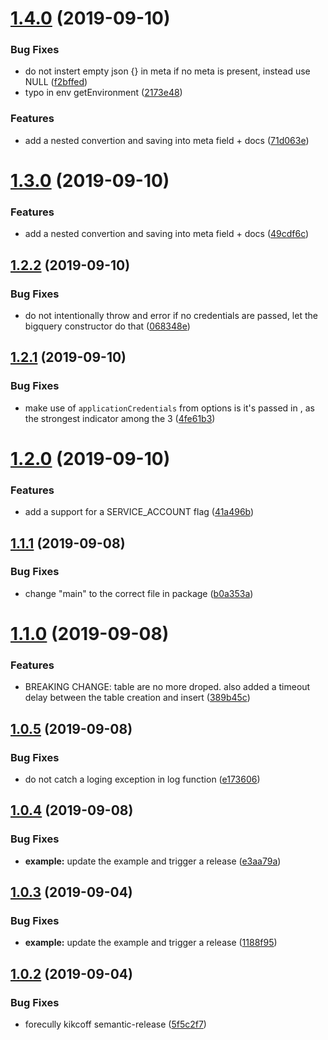 # [1.4.0](https://github.com/kaminskypavel/winston-bigquery/compare/v1.3.0...v1.4.0) (2019-09-10)


### Bug Fixes

* do not instert empty json {} in meta if no meta is present, instead use NULL ([f2bffed](https://github.com/kaminskypavel/winston-bigquery/commit/f2bffed))
* typo in env getEnvironment ([2173e48](https://github.com/kaminskypavel/winston-bigquery/commit/2173e48))


### Features

* add a nested convertion and saving into meta field + docs ([71d063e](https://github.com/kaminskypavel/winston-bigquery/commit/71d063e))

# [1.3.0](https://github.com/kaminskypavel/winston-bigquery/compare/v1.2.2...v1.3.0) (2019-09-10)


### Features

* add a nested convertion and saving into meta field + docs ([49cdf6c](https://github.com/kaminskypavel/winston-bigquery/commit/49cdf6c))

## [1.2.2](https://github.com/kaminskypavel/winston-bigquery/compare/v1.2.1...v1.2.2) (2019-09-10)


### Bug Fixes

* do not intentionally throw and error if no credentials are passed, let the bigquery constructor do that ([068348e](https://github.com/kaminskypavel/winston-bigquery/commit/068348e))

## [1.2.1](https://github.com/kaminskypavel/winston-bigquery/compare/v1.2.0...v1.2.1) (2019-09-10)


### Bug Fixes

* make use of `applicationCredentials` from options is it's passed in , as the strongest indicator among the 3 ([4fe61b3](https://github.com/kaminskypavel/winston-bigquery/commit/4fe61b3))

# [1.2.0](https://github.com/kaminskypavel/winston-bigquery/compare/v1.1.1...v1.2.0) (2019-09-10)


### Features

* add a support for a SERVICE_ACCOUNT flag ([41a496b](https://github.com/kaminskypavel/winston-bigquery/commit/41a496b))

## [1.1.1](https://github.com/kaminskypavel/winston-bigquery/compare/v1.1.0...v1.1.1) (2019-09-08)


### Bug Fixes

* change "main" to the correct file in package ([b0a353a](https://github.com/kaminskypavel/winston-bigquery/commit/b0a353a))

# [1.1.0](https://github.com/kaminskypavel/winston-bigquery/compare/v1.0.5...v1.1.0) (2019-09-08)


### Features

* BREAKING CHANGE: table are no more droped. also added a timeout delay between the table creation and insert ([389b45c](https://github.com/kaminskypavel/winston-bigquery/commit/389b45c))

## [1.0.5](https://github.com/kaminskypavel/winston-bigquery/compare/v1.0.4...v1.0.5) (2019-09-08)


### Bug Fixes

* do not catch a loging exception in log function ([e173606](https://github.com/kaminskypavel/winston-bigquery/commit/e173606))

## [1.0.4](https://github.com/kaminskypavel/winston-bigquery/compare/v1.0.3...v1.0.4) (2019-09-08)


### Bug Fixes

* **example:** update the example and trigger a release ([e3aa79a](https://github.com/kaminskypavel/winston-bigquery/commit/e3aa79a))

## [1.0.3](https://github.com/kaminskypavel/winston-bigquery/compare/v1.0.2...v1.0.3) (2019-09-04)


### Bug Fixes

* **example:** update the example and trigger a release ([1188f95](https://github.com/kaminskypavel/winston-bigquery/commit/1188f95))

## [1.0.2](https://github.com/kaminskypavel/winston-bigquery/compare/v1.0.1...v1.0.2) (2019-09-04)


### Bug Fixes

* forecully kikcoff semantic-release ([5f5c2f7](https://github.com/kaminskypavel/winston-bigquery/commit/5f5c2f7))

